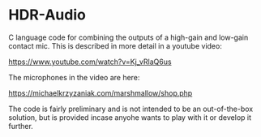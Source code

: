 # HDR-Audio
C language code for combining the outputs of a high-gain and low-gain contact mic. This is described in more detail in a youtube video:

https://www.youtube.com/watch?v=Kj_vRlaQ6us

The microphones in the video are here:

https://michaelkrzyzaniak.com/marshmallow/shop.php

The code is fairly preliminary and is not intended to be an out-of-the-box solution, but is provided incase anyohe wants to play with it or develop it further.
